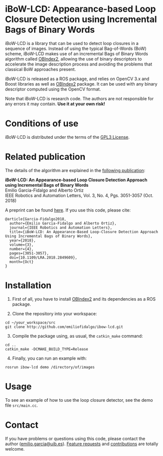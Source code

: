 # iBoW-LCD: Appearance-based Loop Closure Detection using Incremental Bags of Binary Words

iBoW-LCD is a library that can be used to detect loop closures in a sequence of images. Instead of using the typical Bag-of-Words (BoW) scheme, iBoW-LCD makes use of an incremental Bags of Binary Words algorithm called [OBIndex2](http://github.com/emiliofidalgo/obindex2), allowing the use of binary descriptors to accelerate the image description process and avoiding the problems that classical BoW approaches present.

iBoW-LCD is released as a ROS package, and relies on OpenCV 3.x and Boost libraries as well as [OBIndex2](http://github.com/emiliofidalgo/obindex2) package. It can be used with any binary descriptor computed using the OpenCV format.

Note that iBoW-LCD is research code. The authors are not responsible for any errors it may contain. **Use it at your own risk!**

# Conditions of use

iBoW-LCD is distributed under the terms of the [GPL3 License](http://github.com/emiliofidalgo/ibow-lcd/blob/master/LICENSE).

# Related publication

The details of the algorithm are explained in the [following publication](http://ieeexplore.ieee.org/document/8392377/):

**iBoW-LCD: An Appearance-based Loop Closure Detection Approach using Incremental Bags of Binary Words**<br/>
Emilio Garcia-Fidalgo and Alberto Ortiz<br/>
IEEE Robotics and Automation Letters, Vol. 3, No. 4, Pgs. 3051-3057 (Oct. 2018)<br/>

A preprint can be found [here](https://arxiv.org/abs/1802.05909). If you use this code, please cite:
```
@article{Garcia-Fidalgo2018, 
  author={Emilio Garcia-Fidalgo and Alberto Ortiz}, 
  journal={IEEE Robotics and Automation Letters}, 
  title={iBoW-LCD: An Appearance-Based Loop-Closure Detection Approach Using Incremental Bags of Binary Words}, 
  year={2018}, 
  volume={3}, 
  number={4}, 
  pages={3051-3057}, 
  doi={10.1109/LRA.2018.2849609}, 
  month={Oct}
}
```

# Installation

1. First of all, you have to install [OBIndex2](http://github.com/emiliofidalgo/obindex2) and its dependencies as a ROS package.

2. Clone the repository into your workspace:
  ```
  cd ~/your_workspace/src
  git clone http://github.com/emiliofidalgo/ibow-lcd.git
  ```

3. Compile the package using, as usual, the `catkin_make` command:
  ```
  cd ..
  catkin_make -DCMAKE_BUILD_TYPE=Release
  ```

4. Finally, you can run an example with:
  ```
  rosrun ibow-lcd demo /directory/of/images
  ```

# Usage

To see an example of how to use the loop closure detector, see the demo file `src/main.cc`.

# Contact

If you have problems or questions using this code, please contact the author (emilio.garcia@uib.es). [Feature requests](http://github.com/emiliofidalgo/ibow-lcd/issues) and [contributions](http://github.com/emiliofidalgo/ibow-lcd/pulls) are totally welcome.

